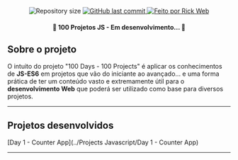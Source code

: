<p align="center">
  <img alt="Repository size" src="https://img.shields.io/github/repo-size/rickweb3/awax">
  <a href="https://github.com/rickweb3/awax/commits/master">
    <img alt="GitHub last commit" src="https://img.shields.io/github/last-commit/rickweb3/awax">
  </a>
  <a href="">
    <img alt="Feito por Rick Web" src="https://img.shields.io/badge/desenvolvido%20por-RickWeb-%237519C1">
  </a>
</p>



<h4 align="center"> 
	🚧 100 Projetos JS - Em desenvolvimento... 🚧
</h4>



## Sobre o projeto

O intuito do projeto "100 Days - 100 Projects" é aplicar os conhecimentos de **JS-ES6** em projetos que vão do iniciante ao avançado... e uma forma prática de ter um conteúdo vasto e extremamente útil para o **desenvolvimento Web** que poderá ser utilizado como base para diversos projetos.

---


## Projetos desenvolvidos

[Day 1 - Counter App](../Projects Javascript/Day 1 - Counter App)

---
